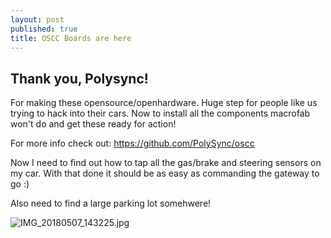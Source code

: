 ```yaml
---
layout: post
published: true
title: OSCC Boards are here
---
```

## Thank you, Polysync!

For making these opensource/openhardware. Huge step for people like us trying to hack into their cars. Now to install all the components macrofab won't do and get these ready for action!

For more info check out: https://github.com/PolySync/oscc

Now I need to find out how to tap all the gas/brake and steering sensors on my car. With that done it should be as easy as commanding the gateway to go :)

Also need to find a large parking lot somehwere!

![IMG_20180507_143225.jpg]({{site.baseurl}}/img/IMG_20180507_143225.jpg)
